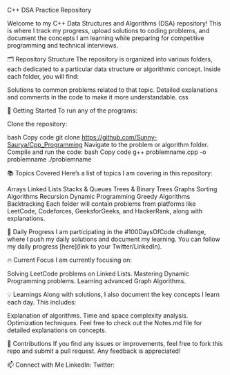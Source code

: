 C++ DSA Practice Repository

Welcome to my C++ Data Structures and Algorithms (DSA) repository! This is where I track my progress, upload solutions to coding problems, and document the concepts I am learning while preparing for competitive programming and technical interviews.


🗂️ Repository Structure
The repository is organized into various folders, each dedicated to a particular data structure or algorithmic concept. Inside each folder, you will find:


Solutions to common problems related to that topic.
Detailed explanations and comments in the code to make it more understandable.
css


🚀 Getting Started
To run any of the programs:


Clone the repository:

bash
Copy code
git clone https://github.com/Sunny-Saurya/Cpp_Programming
Navigate to the problem or algorithm folder.
Compile and run the code:
bash
Copy code
g++ problemname.cpp -o problemname
./problemname


📚 Topics Covered
Here’s a list of topics I am covering in this repository:


Arrays
Linked Lists
Stacks & Queues
Trees & Binary Trees
Graphs
Sorting Algorithms
Recursion
Dynamic Programming
Greedy Algorithms
Backtracking
Each folder will contain problems from platforms like LeetCode, Codeforces, GeeksforGeeks, and HackerRank, along with explanations.


📝 Daily Progress
I am participating in the #100DaysOfCode challenge, where I push my daily solutions and document my learning. You can follow my daily progress [here](link to your Twitter/LinkedIn).



🔥 Current Focus
I am currently focusing on:



 Solving LeetCode problems on Linked Lists.
 Mastering Dynamic Programming problems.
 Learning advanced Graph Algorithms.

 
💡 Learnings
Along with solutions, I also document the key concepts I learn each day. This includes:


Explanation of algorithms.
Time and space complexity analysis.
Optimization techniques.
Feel free to check out the Notes.md file for detailed explanations on concepts.



🌟 Contributions
If you find any issues or improvements, feel free to fork this repo and submit a pull request. Any feedback is appreciated!


📫 Connect with Me
LinkedIn:
Twitter: 
